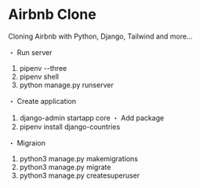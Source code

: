 # Airbnb Clone

Cloning Airbnb with Python, Django, Tailwind and more...

・ Run server
1. pipenv --three
2. pipenv shell
3. python manage.py runserver

・ Create application
1. django-admin startapp core
・ Add package
1. pipenv install django-countries

・ Migraion
1. python3 manage.py makemigrations
2. python3 manage.py migrate
3. python3 manage.py createsuperuser